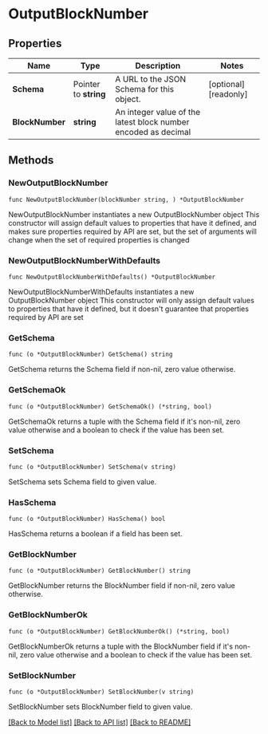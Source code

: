 # OutputBlockNumber

## Properties

Name | Type | Description | Notes
------------ | ------------- | ------------- | -------------
**Schema** | Pointer to **string** | A URL to the JSON Schema for this object. | [optional] [readonly] 
**BlockNumber** | **string** | An integer value of the latest block number encoded as decimal | 

## Methods

### NewOutputBlockNumber

`func NewOutputBlockNumber(blockNumber string, ) *OutputBlockNumber`

NewOutputBlockNumber instantiates a new OutputBlockNumber object
This constructor will assign default values to properties that have it defined,
and makes sure properties required by API are set, but the set of arguments
will change when the set of required properties is changed

### NewOutputBlockNumberWithDefaults

`func NewOutputBlockNumberWithDefaults() *OutputBlockNumber`

NewOutputBlockNumberWithDefaults instantiates a new OutputBlockNumber object
This constructor will only assign default values to properties that have it defined,
but it doesn't guarantee that properties required by API are set

### GetSchema

`func (o *OutputBlockNumber) GetSchema() string`

GetSchema returns the Schema field if non-nil, zero value otherwise.

### GetSchemaOk

`func (o *OutputBlockNumber) GetSchemaOk() (*string, bool)`

GetSchemaOk returns a tuple with the Schema field if it's non-nil, zero value otherwise
and a boolean to check if the value has been set.

### SetSchema

`func (o *OutputBlockNumber) SetSchema(v string)`

SetSchema sets Schema field to given value.

### HasSchema

`func (o *OutputBlockNumber) HasSchema() bool`

HasSchema returns a boolean if a field has been set.

### GetBlockNumber

`func (o *OutputBlockNumber) GetBlockNumber() string`

GetBlockNumber returns the BlockNumber field if non-nil, zero value otherwise.

### GetBlockNumberOk

`func (o *OutputBlockNumber) GetBlockNumberOk() (*string, bool)`

GetBlockNumberOk returns a tuple with the BlockNumber field if it's non-nil, zero value otherwise
and a boolean to check if the value has been set.

### SetBlockNumber

`func (o *OutputBlockNumber) SetBlockNumber(v string)`

SetBlockNumber sets BlockNumber field to given value.



[[Back to Model list]](../README.md#documentation-for-models) [[Back to API list]](../README.md#documentation-for-api-endpoints) [[Back to README]](../README.md)


